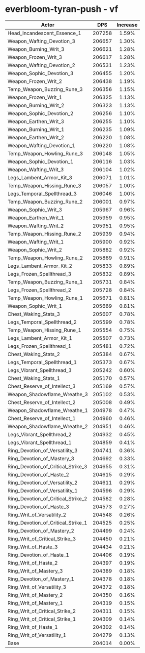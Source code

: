 # everbloom-tyran-push - vf
| Actor | DPS | Increase |
|---|:---:|:---:|
|Head_Incandescent_Essence_1|207258|1.59%|
|Weapon_Wafting_Devotion_3|206657|1.30%|
|Weapon_Burning_Writ_3|206621|1.28%|
|Weapon_Frozen_Writ_3|206617|1.28%|
|Weapon_Wafting_Devotion_2|206531|1.23%|
|Weapon_Sophic_Devotion_3|206455|1.20%|
|Weapon_Frozen_Writ_2|206438|1.19%|
|Temp_Weapon_Buzzing_Rune_3|206356|1.15%|
|Weapon_Frozen_Writ_1|206325|1.13%|
|Weapon_Burning_Writ_2|206323|1.13%|
|Weapon_Sophic_Devotion_2|206256|1.10%|
|Weapon_Earthen_Writ_3|206255|1.10%|
|Weapon_Burning_Writ_1|206235|1.09%|
|Weapon_Earthen_Writ_2|206220|1.08%|
|Weapon_Wafting_Devotion_1|206220|1.08%|
|Temp_Weapon_Howling_Rune_3|206148|1.05%|
|Weapon_Sophic_Devotion_1|206116|1.03%|
|Weapon_Wafting_Writ_3|206104|1.02%|
|Legs_Lambent_Armor_Kit_3|206071|1.01%|
|Temp_Weapon_Hissing_Rune_3|206057|1.00%|
|Legs_Temporal_Spellthread_3|206046|1.00%|
|Temp_Weapon_Buzzing_Rune_2|206001|0.97%|
|Weapon_Sophic_Writ_3|205967|0.96%|
|Weapon_Earthen_Writ_1|205959|0.95%|
|Weapon_Wafting_Writ_2|205951|0.95%|
|Temp_Weapon_Hissing_Rune_2|205939|0.94%|
|Weapon_Wafting_Writ_1|205900|0.92%|
|Weapon_Sophic_Writ_2|205882|0.92%|
|Temp_Weapon_Howling_Rune_2|205869|0.91%|
|Legs_Lambent_Armor_Kit_2|205833|0.89%|
|Legs_Frozen_Spellthread_3|205832|0.89%|
|Temp_Weapon_Buzzing_Rune_1|205731|0.84%|
|Legs_Frozen_Spellthread_2|205728|0.84%|
|Temp_Weapon_Howling_Rune_1|205671|0.81%|
|Weapon_Sophic_Writ_1|205669|0.81%|
|Chest_Waking_Stats_3|205607|0.78%|
|Legs_Temporal_Spellthread_2|205599|0.78%|
|Temp_Weapon_Hissing_Rune_1|205554|0.75%|
|Legs_Lambent_Armor_Kit_1|205507|0.73%|
|Legs_Frozen_Spellthread_1|205481|0.72%|
|Chest_Waking_Stats_2|205384|0.67%|
|Legs_Temporal_Spellthread_1|205373|0.67%|
|Legs_Vibrant_Spellthread_3|205242|0.60%|
|Chest_Waking_Stats_1|205170|0.57%|
|Chest_Reserve_of_Intellect_3|205169|0.57%|
|Weapon_Shadowflame_Wreathe_3|205102|0.53%|
|Chest_Reserve_of_Intellect_2|205008|0.49%|
|Weapon_Shadowflame_Wreathe_1|204978|0.47%|
|Chest_Reserve_of_Intellect_1|204960|0.46%|
|Weapon_Shadowflame_Wreathe_2|204951|0.46%|
|Legs_Vibrant_Spellthread_2|204932|0.45%|
|Legs_Vibrant_Spellthread_1|204859|0.41%|
|Ring_Devotion_of_Versatility_3|204741|0.36%|
|Ring_Devotion_of_Mastery_3|204692|0.33%|
|Ring_Devotion_of_Critical_Strike_3|204655|0.31%|
|Ring_Devotion_of_Haste_2|204615|0.29%|
|Ring_Devotion_of_Versatility_2|204611|0.29%|
|Ring_Devotion_of_Versatility_1|204596|0.29%|
|Ring_Devotion_of_Critical_Strike_2|204582|0.28%|
|Ring_Devotion_of_Haste_3|204573|0.27%|
|Ring_Writ_of_Versatility_2|204548|0.26%|
|Ring_Devotion_of_Critical_Strike_1|204525|0.25%|
|Ring_Devotion_of_Mastery_2|204499|0.24%|
|Ring_Writ_of_Critical_Strike_3|204450|0.21%|
|Ring_Writ_of_Haste_3|204434|0.21%|
|Ring_Devotion_of_Haste_1|204406|0.19%|
|Ring_Writ_of_Haste_2|204397|0.19%|
|Ring_Writ_of_Mastery_3|204389|0.18%|
|Ring_Devotion_of_Mastery_1|204378|0.18%|
|Ring_Writ_of_Versatility_3|204372|0.18%|
|Ring_Writ_of_Mastery_2|204350|0.16%|
|Ring_Writ_of_Mastery_1|204319|0.15%|
|Ring_Writ_of_Critical_Strike_2|204311|0.15%|
|Ring_Writ_of_Critical_Strike_1|204309|0.14%|
|Ring_Writ_of_Haste_1|204302|0.14%|
|Ring_Writ_of_Versatility_1|204279|0.13%|
|Base|204014|0.00%|
